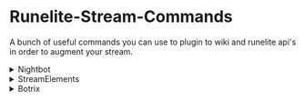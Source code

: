 # Runelite-Stream-Commands
A bunch of useful commands you can use to plugin to wiki and runelite api's in order to augment your stream.


<details>
  <summary>Nightbot</summary>
  
  ```
  ...
  ```

</details>
<details>
  <summary>StreamElements</summary>
  
  ```
  ...
  ```

</details>
<details>
  <summary>Botrix</summary>
  
  ```
  ...
  ```

</details>
